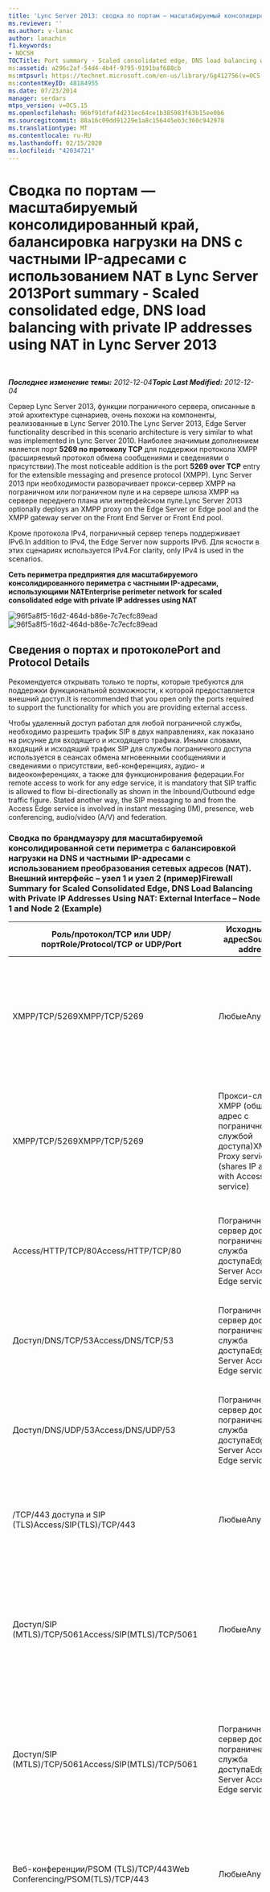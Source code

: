 ```yaml
---
title: 'Lync Server 2013: сводка по портам — масштабируемый консолидированный край, балансировка нагрузки на DNS с частными IP-адресами с использованием NAT'
ms.reviewer: ''
ms.author: v-lanac
author: lanachin
f1.keywords:
- NOCSH
TOCTitle: Port summary - Scaled consolidated edge, DNS load balancing with private IP addresses using NAT
ms:assetid: a296c2af-54d4-4b4f-9795-9191baf688cb
ms:mtpsurl: https://technet.microsoft.com/en-us/library/Gg412756(v=OCS.15)
ms:contentKeyID: 48184955
ms.date: 07/23/2014
manager: serdars
mtps_version: v=OCS.15
ms.openlocfilehash: 96bf91dfaf4d231ec64ce1b385983f63b15ee0b6
ms.sourcegitcommit: 88a16c09dd91229e1a8c156445eb3c360c942978
ms.translationtype: MT
ms.contentlocale: ru-RU
ms.lasthandoff: 02/15/2020
ms.locfileid: "42034721"
---
```

<div data-xmlns="http://www.w3.org/1999/xhtml">

<div class="topic" data-xmlns="http://www.w3.org/1999/xhtml" data-msxsl="urn:schemas-microsoft-com:xslt" data-cs="http://msdn.microsoft.com/">

<div data-asp="http://msdn2.microsoft.com/asp">

# <a name="port-summary---scaled-consolidated-edge-dns-load-balancing-with-private-ip-addresses-using-nat-in-lync-server-2013"></a><span data-ttu-id="490cc-102">Сводка по портам — масштабируемый консолидированный край, балансировка нагрузки на DNS с частными IP-адресами с использованием NAT в Lync Server 2013</span><span class="sxs-lookup"><span data-stu-id="490cc-102">Port summary - Scaled consolidated edge, DNS load balancing with private IP addresses using NAT in Lync Server 2013</span></span>

</div>

<div id="mainSection">

<div id="mainBody">

<span> </span>

<span data-ttu-id="490cc-103">_**Последнее изменение темы:** 2012-12-04_</span><span class="sxs-lookup"><span data-stu-id="490cc-103">_**Topic Last Modified:** 2012-12-04_</span></span>

<span data-ttu-id="490cc-104">Сервер Lync Server 2013, функции пограничного сервера, описанные в этой архитектуре сценариев, очень похожи на компоненты, реализованные в Lync Server 2010.</span><span class="sxs-lookup"><span data-stu-id="490cc-104">The Lync Server 2013, Edge Server functionality described in this scenario architecture is very similar to what was implemented in Lync Server 2010.</span></span> <span data-ttu-id="490cc-105">Наиболее значимым дополнением является порт **5269 по протоколу TCP** для поддержки протокола XMPP (расширяемый протокол обмена сообщениями и сведениями о присутствии).</span><span class="sxs-lookup"><span data-stu-id="490cc-105">The most noticeable addition is the port **5269 over TCP** entry for the extensible messaging and presence protocol (XMPP).</span></span> <span data-ttu-id="490cc-106">Lync Server 2013 при необходимости разворачивает прокси-сервер XMPP на пограничном или пограничном пуле и на сервере шлюза XMPP на сервере переднего плана или интерфейсном пуле.</span><span class="sxs-lookup"><span data-stu-id="490cc-106">Lync Server 2013 optionally deploys an XMPP proxy on the Edge Server or Edge pool and the XMPP gateway server on the Front End Server or Front End pool.</span></span>

<span data-ttu-id="490cc-107">Кроме протокола IPv4, пограничный сервер теперь поддерживает IPv6.</span><span class="sxs-lookup"><span data-stu-id="490cc-107">In addition to IPv4, the Edge Server now supports IPv6.</span></span> <span data-ttu-id="490cc-108">Для ясности в этих сценариях используется IPv4.</span><span class="sxs-lookup"><span data-stu-id="490cc-108">For clarity, only IPv4 is used in the scenarios.</span></span>

<span data-ttu-id="490cc-109">**Сеть периметра предприятия для масштабируемого консолидированного периметра с частными IP-адресами, использующими NAT**</span><span class="sxs-lookup"><span data-stu-id="490cc-109">**Enterprise perimeter network for scaled consolidated edge with private IP addresses using NAT**</span></span>

<span data-ttu-id="490cc-110">![96f5a8f5-16d2-464d-b86e-7c7ecfc89ead](images/JJ205394.96f5a8f5-16d2-464d-b86e-7c7ecfc89ead(OCS.15).jpg "96f5a8f5-16d2-464d-b86e-7c7ecfc89ead")</span><span class="sxs-lookup"><span data-stu-id="490cc-110">![96f5a8f5-16d2-464d-b86e-7c7ecfc89ead](images/JJ205394.96f5a8f5-16d2-464d-b86e-7c7ecfc89ead(OCS.15).jpg "96f5a8f5-16d2-464d-b86e-7c7ecfc89ead")</span></span>

<div>

## <a name="port-and-protocol-details"></a><span data-ttu-id="490cc-111">Сведения о портах и протоколе</span><span class="sxs-lookup"><span data-stu-id="490cc-111">Port and Protocol Details</span></span>

<span data-ttu-id="490cc-112">Рекомендуется открывать только те порты, которые требуются для поддержки функциональной возможности, к которой предоставляется внешний доступ.</span><span class="sxs-lookup"><span data-stu-id="490cc-112">It is recommended that you open only the ports required to support the functionality for which you are providing external access.</span></span>

<span data-ttu-id="490cc-p103">Чтобы удаленный доступ работал для любой пограничной службы, необходимо разрешить трафик SIP в двух направлениях, как показано на рисунке для входящего и исходящего трафика. Иными словами, входящий и исходящий трафик SIP для службы пограничного доступа используется в сеансах обмена мгновенными сообщениями и сведениями о присутствии, веб-конференциях, аудио- и видеоконференциях, а также для функционирования федерации.</span><span class="sxs-lookup"><span data-stu-id="490cc-p103">For remote access to work for any edge service, it is mandatory that SIP traffic is allowed to flow bi-directionally as shown in the Inbound/Outbound edge traffic figure. Stated another way, the SIP messaging to and from the Access Edge service is involved in instant messaging (IM), presence, web conferencing, audio/video (A/V) and federation.</span></span>

### <a name="firewall-summary-for-scaled-consolidated-edge-dns-load-balancing-with-private-ip-addresses-using-nat-external-interface--node-1-and-node-2-example"></a><span data-ttu-id="490cc-115">Сводка по брандмауэру для масштабируемой консолидированной сети периметра с балансировкой нагрузки на DNS и частными IP-адресами с использованием преобразования сетевых адресов (NAT). Внешний интерфейс – узел 1 и узел 2 (пример)</span><span class="sxs-lookup"><span data-stu-id="490cc-115">Firewall Summary for Scaled Consolidated Edge, DNS Load Balancing with Private IP Addresses Using NAT: External Interface – Node 1 and Node 2 (Example)</span></span>

<table>
<colgroup>
<col style="width: 25%" />
<col style="width: 25%" />
<col style="width: 25%" />
<col style="width: 25%" />
</colgroup>
<thead>
<tr class="header">
<th><span data-ttu-id="490cc-116">Роль/протокол/TCP или UDP/порт</span><span class="sxs-lookup"><span data-stu-id="490cc-116">Role/Protocol/TCP or UDP/Port</span></span></th>
<th><span data-ttu-id="490cc-117">Исходный IP-адрес</span><span class="sxs-lookup"><span data-stu-id="490cc-117">Source IP address</span></span></th>
<th><span data-ttu-id="490cc-118">Конечный IP-адрес</span><span class="sxs-lookup"><span data-stu-id="490cc-118">Destination IP address</span></span></th>
<th><span data-ttu-id="490cc-119">Notes</span><span class="sxs-lookup"><span data-stu-id="490cc-119">Notes</span></span></th>
</tr>
</thead>
<tbody>
<tr class="odd">
<td><p><span data-ttu-id="490cc-120">XMPP/TCP/5269</span><span class="sxs-lookup"><span data-stu-id="490cc-120">XMPP/TCP/5269</span></span></p></td>
<td><p><span data-ttu-id="490cc-121">Любые</span><span class="sxs-lookup"><span data-stu-id="490cc-121">Any</span></span></p></td>
<td><p><span data-ttu-id="490cc-122">Прокси-служба XMPP (общий IP-адрес с пограничной службой доступа)</span><span class="sxs-lookup"><span data-stu-id="490cc-122">XMPP Proxy service (shares IP address with Access Edge service)</span></span></p></td>
<td><p><span data-ttu-id="490cc-123">Служба прокси XMPP принимает трафик от контактов XMPP в определенных федерациях XMPP</span><span class="sxs-lookup"><span data-stu-id="490cc-123">XMPP Proxy service accepts traffic from XMPP contacts in defined XMPP federations</span></span></p></td>
</tr>
<tr class="even">
<td><p><span data-ttu-id="490cc-124">XMPP/TCP/5269</span><span class="sxs-lookup"><span data-stu-id="490cc-124">XMPP/TCP/5269</span></span></p></td>
<td><p><span data-ttu-id="490cc-125">Прокси-служба XMPP (общий IP-адрес с пограничной службой доступа)</span><span class="sxs-lookup"><span data-stu-id="490cc-125">XMPP Proxy service (shares IP address with Access Edge service)</span></span></p></td>
<td><p><span data-ttu-id="490cc-126">Любые</span><span class="sxs-lookup"><span data-stu-id="490cc-126">Any</span></span></p></td>
<td><p><span data-ttu-id="490cc-127">Прокси-служба XMPP отправляет трафик контактам XMPP в определенных федерациях XMPP</span><span class="sxs-lookup"><span data-stu-id="490cc-127">XMPP Proxy service sends traffic to XMPP contacts in defined XMPP federations</span></span></p></td>
</tr>
<tr class="odd">
<td><p><span data-ttu-id="490cc-128">Access/HTTP/TCP/80</span><span class="sxs-lookup"><span data-stu-id="490cc-128">Access/HTTP/TCP/80</span></span></p></td>
<td><p><span data-ttu-id="490cc-129">Пограничный сервер доступа, пограничная служба доступа</span><span class="sxs-lookup"><span data-stu-id="490cc-129">Edge Server Access Edge service</span></span></p></td>
<td><p><span data-ttu-id="490cc-130">Любые</span><span class="sxs-lookup"><span data-stu-id="490cc-130">Any</span></span></p></td>
<td><p><span data-ttu-id="490cc-131">Отзыв сертификата/проверка и поиск CRL</span><span class="sxs-lookup"><span data-stu-id="490cc-131">Certificate revocation/CRL check and retrieval</span></span></p></td>
</tr>
<tr class="even">
<td><p><span data-ttu-id="490cc-132">Доступ/DNS/TCP/53</span><span class="sxs-lookup"><span data-stu-id="490cc-132">Access/DNS/TCP/53</span></span></p></td>
<td><p><span data-ttu-id="490cc-133">Пограничный сервер доступа, пограничная служба доступа</span><span class="sxs-lookup"><span data-stu-id="490cc-133">Edge Server Access Edge service</span></span></p></td>
<td><p><span data-ttu-id="490cc-134">Любые</span><span class="sxs-lookup"><span data-stu-id="490cc-134">Any</span></span></p></td>
<td><p><span data-ttu-id="490cc-135">DNS-запрос по протоколу TCP</span><span class="sxs-lookup"><span data-stu-id="490cc-135">DNS query over TCP</span></span></p></td>
</tr>
<tr class="odd">
<td><p><span data-ttu-id="490cc-136">Доступ/DNS/UDP/53</span><span class="sxs-lookup"><span data-stu-id="490cc-136">Access/DNS/UDP/53</span></span></p></td>
<td><p><span data-ttu-id="490cc-137">Пограничный сервер доступа, пограничная служба доступа</span><span class="sxs-lookup"><span data-stu-id="490cc-137">Edge Server Access Edge service</span></span></p></td>
<td><p><span data-ttu-id="490cc-138">Любые</span><span class="sxs-lookup"><span data-stu-id="490cc-138">Any</span></span></p></td>
<td><p><span data-ttu-id="490cc-139">DNS-запрос по протоколу UDP</span><span class="sxs-lookup"><span data-stu-id="490cc-139">DNS query over UDP</span></span></p></td>
</tr>
<tr class="even">
<td><p><span data-ttu-id="490cc-140">/TCP/443 доступа и SIP (TLS)</span><span class="sxs-lookup"><span data-stu-id="490cc-140">Access/SIP(TLS)/TCP/443</span></span></p></td>
<td><p><span data-ttu-id="490cc-141">Любые</span><span class="sxs-lookup"><span data-stu-id="490cc-141">Any</span></span></p></td>
<td><p><span data-ttu-id="490cc-142">Пограничный сервер доступа, пограничная служба доступа</span><span class="sxs-lookup"><span data-stu-id="490cc-142">Edge Server Access Edge service</span></span></p></td>
<td><p><span data-ttu-id="490cc-143">Трафик SIP «клиент-сервер» для доступа внешних пользователей</span><span class="sxs-lookup"><span data-stu-id="490cc-143">Client-to-server SIP traffic for external user access</span></span></p></td>
</tr>
<tr class="odd">
<td><p><span data-ttu-id="490cc-144">Доступ/SIP (MTLS)/TCP/5061</span><span class="sxs-lookup"><span data-stu-id="490cc-144">Access/SIP(MTLS)/TCP/5061</span></span></p></td>
<td><p><span data-ttu-id="490cc-145">Любые</span><span class="sxs-lookup"><span data-stu-id="490cc-145">Any</span></span></p></td>
<td><p><span data-ttu-id="490cc-146">Пограничный сервер доступа, пограничная служба доступа</span><span class="sxs-lookup"><span data-stu-id="490cc-146">Edge Server Access Edge service</span></span></p></td>
<td><p><span data-ttu-id="490cc-147">Для федеративного подключения и подключения к общедоступным службам обмена мгновенными сообщениями с помощью SIP</span><span class="sxs-lookup"><span data-stu-id="490cc-147">For federated and public IM connectivity using SIP</span></span></p></td>
</tr>
<tr class="even">
<td><p><span data-ttu-id="490cc-148">Доступ/SIP (MTLS)/TCP/5061</span><span class="sxs-lookup"><span data-stu-id="490cc-148">Access/SIP(MTLS)/TCP/5061</span></span></p></td>
<td><p><span data-ttu-id="490cc-149">Пограничный сервер доступа, пограничная служба доступа</span><span class="sxs-lookup"><span data-stu-id="490cc-149">Edge Server Access Edge service</span></span></p></td>
<td><p><span data-ttu-id="490cc-150">Любые</span><span class="sxs-lookup"><span data-stu-id="490cc-150">Any</span></span></p></td>
<td><p><span data-ttu-id="490cc-151">Для федеративного подключения и подключения к общедоступным службам обмена мгновенными сообщениями с помощью SIP</span><span class="sxs-lookup"><span data-stu-id="490cc-151">For federated and public IM connectivity using SIP</span></span></p></td>
</tr>
<tr class="odd">
<td><p><span data-ttu-id="490cc-152">Веб-конференции/PSOM (TLS)/TCP/443</span><span class="sxs-lookup"><span data-stu-id="490cc-152">Web Conferencing/PSOM(TLS)/TCP/443</span></span></p></td>
<td><p><span data-ttu-id="490cc-153">Любые</span><span class="sxs-lookup"><span data-stu-id="490cc-153">Any</span></span></p></td>
<td><p><span data-ttu-id="490cc-154">Пограничный сервер, пограничная служба веб-конференций</span><span class="sxs-lookup"><span data-stu-id="490cc-154">Edge Server Web Conferencing Edge service</span></span></p></td>
<td><p><span data-ttu-id="490cc-155">Устройство для веб-конференций</span><span class="sxs-lookup"><span data-stu-id="490cc-155">Web Conferencing media</span></span></p></td>
</tr>
<tr class="even">
<td><p><span data-ttu-id="490cc-156">АУДИО-И ВИДЕОДАННЫЕ/RTP/TCP/50000-– 999</span><span class="sxs-lookup"><span data-stu-id="490cc-156">A/V/RTP/TCP/50,000-59,999</span></span></p></td>
<td><p><span data-ttu-id="490cc-157">Пограничный сервер, пограничная служба аудио- и видеоданных</span><span class="sxs-lookup"><span data-stu-id="490cc-157">Edge Server A/V Edge service</span></span></p></td>
<td><p><span data-ttu-id="490cc-158">Любые</span><span class="sxs-lookup"><span data-stu-id="490cc-158">Any</span></span></p></td>
<td><p><span data-ttu-id="490cc-159">Необходимо для Федерации с партнерами, работающими под управлением Office Communications Server 2007, Office Communications Server 2007 R2, Lync Server 2010 и Lync Server 2013.</span><span class="sxs-lookup"><span data-stu-id="490cc-159">Required for federating with partners running Office Communications Server 2007, Office Communications Server 2007 R2, Lync Server 2010 and Lync Server 2013.</span></span></p></td>
</tr>
<tr class="odd">
<td><p><span data-ttu-id="490cc-160">АУДИО-И ВИДЕОДАННЫЕ/RTP/UDP/50000-– 999</span><span class="sxs-lookup"><span data-stu-id="490cc-160">A/V/RTP/UDP/50,000-59,999</span></span></p></td>
<td><p><span data-ttu-id="490cc-161">Пограничный сервер, пограничная служба аудио- и видеоданных</span><span class="sxs-lookup"><span data-stu-id="490cc-161">Edge Server A/V Edge service</span></span></p></td>
<td><p><span data-ttu-id="490cc-162">Любые</span><span class="sxs-lookup"><span data-stu-id="490cc-162">Any</span></span></p></td>
<td><p><span data-ttu-id="490cc-163">Обязательно только для Федерации с партнерами, работающими под управлением Office Communications Server 2007.</span><span class="sxs-lookup"><span data-stu-id="490cc-163">Required only for federation with partners running Office Communications Server 2007.</span></span></p></td>
</tr>
<tr class="even">
<td><p><span data-ttu-id="490cc-164">АУДИО-И ВИДЕОДАННЫЕ/RTP/TCP/50000-– 999</span><span class="sxs-lookup"><span data-stu-id="490cc-164">A/V/RTP/TCP/50,000-59,999</span></span></p></td>
<td><p><span data-ttu-id="490cc-165">Любые</span><span class="sxs-lookup"><span data-stu-id="490cc-165">Any</span></span></p></td>
<td><p><span data-ttu-id="490cc-166">Пограничный сервер, пограничная служба аудио- и видеоданных</span><span class="sxs-lookup"><span data-stu-id="490cc-166">Edge Server A/V Edge service</span></span></p></td>
<td><p><span data-ttu-id="490cc-167">Обязательно только для Федерации с партнерами, работающими под управлением Office Communications Server 2007</span><span class="sxs-lookup"><span data-stu-id="490cc-167">Required only for federation with partners running Office Communications Server 2007</span></span></p></td>
</tr>
<tr class="odd">
<td><p><span data-ttu-id="490cc-168">АУДИО-И ВИДЕОДАННЫЕ/RTP/UDP/50000-– 999</span><span class="sxs-lookup"><span data-stu-id="490cc-168">A/V/RTP/UDP/50,000-59,999</span></span></p></td>
<td><p><span data-ttu-id="490cc-169">Любые</span><span class="sxs-lookup"><span data-stu-id="490cc-169">Any</span></span></p></td>
<td><p><span data-ttu-id="490cc-170">Пограничный сервер, пограничная служба аудио- и видеоданных</span><span class="sxs-lookup"><span data-stu-id="490cc-170">Edge Server A/V Edge service</span></span></p></td>
<td><p><span data-ttu-id="490cc-171">Обязательно только для Федерации с партнерами, работающими под управлением Office Communications Server 2007</span><span class="sxs-lookup"><span data-stu-id="490cc-171">Required only for federation with partners running Office Communications Server 2007</span></span></p></td>
</tr>
<tr class="even">
<td><p><span data-ttu-id="490cc-172">АУДИО-И ВИДЕОДАННЫЕ/STUN, MSTURN/UDP/3478</span><span class="sxs-lookup"><span data-stu-id="490cc-172">A/V/STUN,MSTURN/UDP/3478</span></span></p></td>
<td><p><span data-ttu-id="490cc-173">Пограничный сервер, пограничная служба аудио- и видеоданных</span><span class="sxs-lookup"><span data-stu-id="490cc-173">Edge Server A/V Edge service</span></span></p></td>
<td><p><span data-ttu-id="490cc-174">Любые</span><span class="sxs-lookup"><span data-stu-id="490cc-174">Any</span></span></p></td>
<td><p><span data-ttu-id="490cc-175">3478 исходящие используется для определения версии пограничного сервера, с которым обменивается данными Lync Server, а также для мультимедийного трафика с пограничного сервера на пограничный сервер.</span><span class="sxs-lookup"><span data-stu-id="490cc-175">3478 outbound is used to determine the version of Edge Server that Lync Server is communicating with and also for media traffic from Edge Server-to-Edge Server.</span></span> <span data-ttu-id="490cc-176">Обязательно для Федерации с Lync Server 2010, Windows Live Messenger и Office Communications Server 2007 R2, а также при развертывании нескольких пограничных пулов в компании.</span><span class="sxs-lookup"><span data-stu-id="490cc-176">Required for federation with Lync Server 2010, Windows Live Messenger, and Office Communications Server 2007 R2, and also if multiple Edge pools are deployed within a company.</span></span></p></td>
</tr>
<tr class="odd">
<td><p><span data-ttu-id="490cc-177">АУДИО-И ВИДЕОДАННЫЕ/STUN, MSTURN/UDP/3478</span><span class="sxs-lookup"><span data-stu-id="490cc-177">A/V/STUN,MSTURN/UDP/3478</span></span></p></td>
<td><p><span data-ttu-id="490cc-178">Любые</span><span class="sxs-lookup"><span data-stu-id="490cc-178">Any</span></span></p></td>
<td><p><span data-ttu-id="490cc-179">Пограничный сервер, пограничная служба аудио- и видеоданных</span><span class="sxs-lookup"><span data-stu-id="490cc-179">Edge Server A/V Edge service</span></span></p></td>
<td><p><span data-ttu-id="490cc-180">STUN/TURN — согласование кандидатов по протоколу UDP/3478</span><span class="sxs-lookup"><span data-stu-id="490cc-180">STUN/TURN negotiation of candidates over UDP/3478</span></span></p></td>
</tr>
<tr class="even">
<td><p><span data-ttu-id="490cc-181">АУДИО-И ВИДЕОДАННЫЕ/STUN, MSTURN/TCP/443</span><span class="sxs-lookup"><span data-stu-id="490cc-181">A/V/STUN,MSTURN/TCP/443</span></span></p></td>
<td><p><span data-ttu-id="490cc-182">Любые</span><span class="sxs-lookup"><span data-stu-id="490cc-182">Any</span></span></p></td>
<td><p><span data-ttu-id="490cc-183">Пограничный сервер, пограничная служба аудио- и видеоданных</span><span class="sxs-lookup"><span data-stu-id="490cc-183">Edge Server A/V Edge service</span></span></p></td>
<td><p><span data-ttu-id="490cc-184">STUN/TURN — согласование кандидатов по протоколу TCP/443</span><span class="sxs-lookup"><span data-stu-id="490cc-184">STUN/TURN negotiation of candidates over TCP/443</span></span></p></td>
</tr>
<tr class="odd">
<td><p><span data-ttu-id="490cc-185">АУДИО-И ВИДЕОДАННЫЕ/STUN, MSTURN/TCP/443</span><span class="sxs-lookup"><span data-stu-id="490cc-185">A/V/STUN,MSTURN/TCP/443</span></span></p></td>
<td><p><span data-ttu-id="490cc-186">Пограничный сервер, пограничная служба аудио- и видеоданных</span><span class="sxs-lookup"><span data-stu-id="490cc-186">Edge Server A/V Edge service</span></span></p></td>
<td><p><span data-ttu-id="490cc-187">Любые</span><span class="sxs-lookup"><span data-stu-id="490cc-187">Any</span></span></p></td>
<td><p><span data-ttu-id="490cc-188">Согласование кандидатов STUN/TURN через TCP/443</span><span class="sxs-lookup"><span data-stu-id="490cc-188">STUN/TURN negotiation of candidates over TCP/443</span></span></p></td>
</tr>
</tbody>
</table>


### <a name="firewall-summary-for-scaled-consolidated-edge-dns-load-balancing-with-private-ip-addresses-using-nat-internal-interface--node-1-and-node-2-example"></a><span data-ttu-id="490cc-189">Сводка по брандмауэру для масштабируемой консолидированной сети периметра с балансировкой нагрузки на DNS и частными IP-адресами с использованием преобразования сетевых адресов (NAT). Внутренний интерфейс – узел 1 и узел 2 (пример)</span><span class="sxs-lookup"><span data-stu-id="490cc-189">Firewall Summary for Scaled Consolidated Edge, DNS Load Balancing with Private IP Addresses Using NAT: Internal Interface – Node 1 and Node 2 (Example)</span></span>

<table>
<colgroup>
<col style="width: 25%" />
<col style="width: 25%" />
<col style="width: 25%" />
<col style="width: 25%" />
</colgroup>
<thead>
<tr class="header">
<th><span data-ttu-id="490cc-190">Протокол/TCP или UDP/порт</span><span class="sxs-lookup"><span data-stu-id="490cc-190">Protocol/TCP or UDP/Port</span></span></th>
<th><span data-ttu-id="490cc-191">Исходный IP-адрес</span><span class="sxs-lookup"><span data-stu-id="490cc-191">Source IP address</span></span></th>
<th><span data-ttu-id="490cc-192">Конечный IP-адрес</span><span class="sxs-lookup"><span data-stu-id="490cc-192">Destination IP address</span></span></th>
<th><span data-ttu-id="490cc-193">Комментарии</span><span class="sxs-lookup"><span data-stu-id="490cc-193">Comments</span></span></th>
</tr>
</thead>
<tbody>
<tr class="odd">
<td><p><span data-ttu-id="490cc-194">XMPP/MTLS/TCP/23456</span><span class="sxs-lookup"><span data-stu-id="490cc-194">XMPP/MTLS/TCP/23456</span></span></p></td>
<td><p><span data-ttu-id="490cc-195">Любой (может быть определен как адрес сервера переднего плана или IP-адрес пула переднего плана, на котором запущена служба шлюза XMPP)</span><span class="sxs-lookup"><span data-stu-id="490cc-195">Any (can be defined as Front End Server address, or Front End pool IP address running the XMPP Gateway service)</span></span></p></td>
<td><p><span data-ttu-id="490cc-196">IP-адрес внутреннего интерфейса пограничного сервера</span><span class="sxs-lookup"><span data-stu-id="490cc-196">Edge Server internal interface IP address</span></span></p></td>
<td><p><span data-ttu-id="490cc-197">Исходящий трафик XMPP из службы шлюза XMPP, работающего на сервере переднего плана или интерфейсном пуле</span><span class="sxs-lookup"><span data-stu-id="490cc-197">Outbound XMPP traffic from XMPP Gateway service running on Front End Server or Front End pool</span></span></p></td>
</tr>
<tr class="even">
<td><p><span data-ttu-id="490cc-198">SIP/MTLS/TCP/5061</span><span class="sxs-lookup"><span data-stu-id="490cc-198">SIP/MTLS/TCP/5061</span></span></p></td>
<td><p><span data-ttu-id="490cc-199">Любой (может быть определен как директор, IP-адрес пула директоров, сервер переднего плана или IP-адрес пула переднего плана).</span><span class="sxs-lookup"><span data-stu-id="490cc-199">Any (can be defined as Director, Director pool IP address, Front End Server or Front End pool IP address)</span></span></p></td>
<td><p><span data-ttu-id="490cc-200">Внутренний интерфейс пограничного сервера</span><span class="sxs-lookup"><span data-stu-id="490cc-200">Edge Server internal interface</span></span></p></td>
<td><p><span data-ttu-id="490cc-201">Исходящий трафик SIP (от директора, IP-адреса пула директоров, сервера переднего плана или IP-адреса пула переднего плана) к внутреннему интерфейсу пограничного сервера</span><span class="sxs-lookup"><span data-stu-id="490cc-201">Outbound SIP traffic (from Director, Director pool IP address, Front End Server or Front End pool IP address) to Edge Server internal interface</span></span></p></td>
</tr>
<tr class="odd">
<td><p><span data-ttu-id="490cc-202">SIP/MTLS/TCP/5061</span><span class="sxs-lookup"><span data-stu-id="490cc-202">SIP/MTLS/TCP/5061</span></span></p></td>
<td><p><span data-ttu-id="490cc-203">Внутренний интерфейс пограничного сервера</span><span class="sxs-lookup"><span data-stu-id="490cc-203">Edge Server internal interface</span></span></p></td>
<td><p><span data-ttu-id="490cc-204">Любой (может быть определен как директор, IP-адрес пула директоров, сервер переднего плана или IP-адрес пула переднего плана).</span><span class="sxs-lookup"><span data-stu-id="490cc-204">Any (can be defined as Director, Director pool IP address, Front End Server or Front End pool IP address)</span></span></p></td>
<td><p><span data-ttu-id="490cc-205">Входящий трафик SIP (в директоре, IP-адрес пула директоров, IP-адрес сервера переднего плана или интерфейсного пула переднего плана) от внутреннего интерфейса пограничного сервера</span><span class="sxs-lookup"><span data-stu-id="490cc-205">Inbound SIP traffic (to Director, Director pool IP address, Front End Server or Front End pool IP address) from Edge Server internal interface</span></span></p></td>
</tr>
<tr class="even">
<td><p><span data-ttu-id="490cc-206">PSOM/MTLS/TCP/8057</span><span class="sxs-lookup"><span data-stu-id="490cc-206">PSOM/MTLS/TCP/8057</span></span></p></td>
<td><p><span data-ttu-id="490cc-207">Любой (может быть определен как IP-адрес сервера переднего плана или каждый IP-адрес сервера переднего плана в пуле переднего плана)</span><span class="sxs-lookup"><span data-stu-id="490cc-207">Any (can be defined as Front End Server IP address, or each Front End Server IP address in a Front End pool)</span></span></p></td>
<td><p><span data-ttu-id="490cc-208">Внутренний интерфейс пограничного сервера</span><span class="sxs-lookup"><span data-stu-id="490cc-208">Edge Server internal interface</span></span></p></td>
<td><p><span data-ttu-id="490cc-209">Трафик веб-конференций от сервера переднего плана или сервера переднего плана в пул, внутренний интерфейс пограничного сервера</span><span class="sxs-lookup"><span data-stu-id="490cc-209">Web conferencing traffic from Front End Server or each Front End Server if in a pool, to Edge Server internal interface</span></span></p></td>
</tr>
<tr class="odd">
<td><p><span data-ttu-id="490cc-210">SIP/MTLS/TCP/5062</span><span class="sxs-lookup"><span data-stu-id="490cc-210">SIP/MTLS/TCP/5062</span></span></p></td>
<td><p><span data-ttu-id="490cc-211">Любой (может быть определен как IP-адрес сервера переднего плана или IP-адрес пула переднего плана или любое устройство для обеспечения связи в филиале или как сервер для обеспечения связи в филиалах с помощью этого пограничного сервера)</span><span class="sxs-lookup"><span data-stu-id="490cc-211">Any (can be defined as Front End Server IP address, or Front End pool IP address or any Survivable Branch Appliance or Survivable Branch Server using this Edge Server)</span></span></p></td>
<td><p><span data-ttu-id="490cc-212">Внутренний интерфейс пограничного сервера</span><span class="sxs-lookup"><span data-stu-id="490cc-212">Edge Server internal interface</span></span></p></td>
<td><p><span data-ttu-id="490cc-213">Проверка подлинности пользователей и подлинности (служба проверки подлинности A/V) с IP-адреса сервера переднего плана или интерфейсного пула или любого устройства для обеспечения связи в филиалах или сервера обеспечения связи в филиалах с помощью этого пограничного сервера</span><span class="sxs-lookup"><span data-stu-id="490cc-213">Authentication of A/V users (A/V authentication service) from Front End Server or Front End pool IP address or any Survivable Branch Appliance or Survivable Branch Server using this Edge Server</span></span></p></td>
</tr>
<tr class="even">
<td><p><span data-ttu-id="490cc-214">STUN/MSTURN/UDP/3478</span><span class="sxs-lookup"><span data-stu-id="490cc-214">STUN/MSTURN/UDP/3478</span></span></p></td>
<td><p><span data-ttu-id="490cc-215">Любые</span><span class="sxs-lookup"><span data-stu-id="490cc-215">Any</span></span></p></td>
<td><p><span data-ttu-id="490cc-216">Внутренний интерфейс пограничного сервера</span><span class="sxs-lookup"><span data-stu-id="490cc-216">Edge Server internal interface</span></span></p></td>
<td><p><span data-ttu-id="490cc-217">Предпочтительный путь для передачи аудио-и видеоданных между внутренними и внешними пользователями, устройством для обеспечения связи в филиалах или сервером обеспечения связи в филиалах</span><span class="sxs-lookup"><span data-stu-id="490cc-217">Preferred path for A/V media transfer between internal and external users, Survivable Branch Appliance or Survivable Branch Server</span></span></p></td>
</tr>
<tr class="odd">
<td><p><span data-ttu-id="490cc-218">STUN/MSTURN/TCP/443</span><span class="sxs-lookup"><span data-stu-id="490cc-218">STUN/MSTURN/TCP/443</span></span></p></td>
<td><p><span data-ttu-id="490cc-219">Любые</span><span class="sxs-lookup"><span data-stu-id="490cc-219">Any</span></span></p></td>
<td><p><span data-ttu-id="490cc-220">Внутренний интерфейс пограничного сервера</span><span class="sxs-lookup"><span data-stu-id="490cc-220">Edge Server internal interface</span></span></p></td>
<td><p><span data-ttu-id="490cc-221">Резервный путь для передачи аудио-и видеоданных между внутренними и внешними пользователями, устройства для обеспечения связи в филиалах или сервера для обеспечения связи в филиалах если не удается установить UDP-связь, используется TCP для передачи файлов и общего доступа к рабочему столу</span><span class="sxs-lookup"><span data-stu-id="490cc-221">Fallback path for A/V media transfer between internal and external users, Survivable Branch Appliance or Survivable Branch Server if UDP communication cannot be established, TCP is used for file transfer and desktop sharing</span></span></p></td>
</tr>
<tr class="even">
<td><p><span data-ttu-id="490cc-222">HTTPS/TCP/4443</span><span class="sxs-lookup"><span data-stu-id="490cc-222">HTTPS/TCP/4443</span></span></p></td>
<td><p><span data-ttu-id="490cc-223">Любой (может быть определен как IP-адрес сервера переднего плана или пул, в котором хранится центральное хранилище управления)</span><span class="sxs-lookup"><span data-stu-id="490cc-223">Any (can be defined as the Front End Server IP address, or pool that holds the Central Management store)</span></span></p></td>
<td><p><span data-ttu-id="490cc-224">Внутренний интерфейс пограничного сервера</span><span class="sxs-lookup"><span data-stu-id="490cc-224">Edge Server internal interface</span></span></p></td>
<td><p><span data-ttu-id="490cc-225">Репликация изменений из центрального хранилища управления на пограничный сервер</span><span class="sxs-lookup"><span data-stu-id="490cc-225">Replication of changes from the Central Management store to the Edge Server</span></span></p></td>
</tr>
<tr class="odd">
<td><p><span data-ttu-id="490cc-226">MTLS/TCP/50001</span><span class="sxs-lookup"><span data-stu-id="490cc-226">MTLS/TCP/50001</span></span></p></td>
<td><p><span data-ttu-id="490cc-227">Любые</span><span class="sxs-lookup"><span data-stu-id="490cc-227">Any</span></span></p></td>
<td><p><span data-ttu-id="490cc-228">Внутренний интерфейс пограничного сервера</span><span class="sxs-lookup"><span data-stu-id="490cc-228">Edge Server internal interface</span></span></p></td>
<td><p><span data-ttu-id="490cc-229">Централизованное ведение журналов с помощью команд Командная консоль Lync Server и командлетов службы централизованного ведения журналов, Командная строка ClsController (ClsController. exe) или агента (ClsAgent. exe) и коллекция журналов</span><span class="sxs-lookup"><span data-stu-id="490cc-229">Centralized Logging Service controller using Lync Server Management Shell and Centralized Logging Service cmdlets, ClsController command line (ClsController.exe) or agent (ClsAgent.exe) commands and log collection</span></span></p></td>
</tr>
<tr class="even">
<td><p><span data-ttu-id="490cc-230">MTLS/TCP/50002</span><span class="sxs-lookup"><span data-stu-id="490cc-230">MTLS/TCP/50002</span></span></p></td>
<td><p><span data-ttu-id="490cc-231">Любые</span><span class="sxs-lookup"><span data-stu-id="490cc-231">Any</span></span></p></td>
<td><p><span data-ttu-id="490cc-232">Внутренний интерфейс пограничного сервера</span><span class="sxs-lookup"><span data-stu-id="490cc-232">Edge Server internal interface</span></span></p></td>
<td><p><span data-ttu-id="490cc-233">Централизованное ведение журналов с помощью команд Командная консоль Lync Server и командлетов службы централизованного ведения журналов, Командная строка ClsController (ClsController. exe) или агента (ClsAgent. exe) и коллекция журналов</span><span class="sxs-lookup"><span data-stu-id="490cc-233">Centralized Logging Service controller using Lync Server Management Shell and Centralized Logging Service cmdlets, ClsController command line (ClsController.exe) or agent (ClsAgent.exe) commands and log collection</span></span></p></td>
</tr>
<tr class="odd">
<td><p><span data-ttu-id="490cc-234">MTLS/TCP/50003</span><span class="sxs-lookup"><span data-stu-id="490cc-234">MTLS/TCP/50003</span></span></p></td>
<td><p><span data-ttu-id="490cc-235">Любые</span><span class="sxs-lookup"><span data-stu-id="490cc-235">Any</span></span></p></td>
<td><p><span data-ttu-id="490cc-236">Внутренний интерфейс пограничного сервера</span><span class="sxs-lookup"><span data-stu-id="490cc-236">Edge Server internal interface</span></span></p></td>
<td><p><span data-ttu-id="490cc-237">Централизованное ведение журналов с помощью команд Командная консоль Lync Server и командлетов службы централизованного ведения журналов, Командная строка ClsController (ClsController. exe) или агента (ClsAgent. exe) и коллекция журналов</span><span class="sxs-lookup"><span data-stu-id="490cc-237">Centralized Logging Service controller using Lync Server Management Shell and Centralized Logging Service cmdlets, ClsController command line (ClsController.exe) or agent (ClsAgent.exe) commands and log collection</span></span></p></td>
</tr>
</tbody>
</table>


</div>

<div>

## <a name="firewall-summary-for-federation"></a><span data-ttu-id="490cc-238">Сводка по брандмауэру для федерации</span><span class="sxs-lookup"><span data-stu-id="490cc-238">Firewall Summary for Federation</span></span>


<table>
<colgroup>
<col style="width: 25%" />
<col style="width: 25%" />
<col style="width: 25%" />
<col style="width: 25%" />
</colgroup>
<thead>
<tr class="header">
<th><span data-ttu-id="490cc-239">Роль/протокол/TCP или UDP/порт</span><span class="sxs-lookup"><span data-stu-id="490cc-239">Role/Protocol/TCP or UDP/Port</span></span></th>
<th><span data-ttu-id="490cc-240">Исходный IP-адрес</span><span class="sxs-lookup"><span data-stu-id="490cc-240">Source IP address</span></span></th>
<th><span data-ttu-id="490cc-241">Конечный IP-адрес</span><span class="sxs-lookup"><span data-stu-id="490cc-241">Destination IP address</span></span></th>
<th><span data-ttu-id="490cc-242">Notes</span><span class="sxs-lookup"><span data-stu-id="490cc-242">Notes</span></span></th>
</tr>
</thead>
<tbody>
<tr class="odd">
<td><p><span data-ttu-id="490cc-243">Доступ/SIP (MTLS)/TCP/5061</span><span class="sxs-lookup"><span data-stu-id="490cc-243">Access/SIP(MTLS)/TCP/5061</span></span></p></td>
<td><p><span data-ttu-id="490cc-244">Общедоступный IP-адрес пограничной службы доступа</span><span class="sxs-lookup"><span data-stu-id="490cc-244">Access Edge service public IP address</span></span></p></td>
<td><p><span data-ttu-id="490cc-245">Любые</span><span class="sxs-lookup"><span data-stu-id="490cc-245">Any</span></span></p></td>
<td><p><span data-ttu-id="490cc-246">Для федеративного подключения и подключения к общедоступным службам обмена мгновенными сообщениями с помощью SIP</span><span class="sxs-lookup"><span data-stu-id="490cc-246">For federated and public IM connectivity using SIP</span></span></p></td>
</tr>
</tbody>
</table>


</div>

<div>

## <a name="firewall-summary--public-instant-messaging-connectivity"></a><span data-ttu-id="490cc-247">Сводка по брандмауэру — связь с общедоступной службой обмена мгновенными сообщениями</span><span class="sxs-lookup"><span data-stu-id="490cc-247">Firewall Summary – Public Instant Messaging Connectivity</span></span>


<table>
<colgroup>
<col style="width: 25%" />
<col style="width: 25%" />
<col style="width: 25%" />
<col style="width: 25%" />
</colgroup>
<thead>
<tr class="header">
<th><span data-ttu-id="490cc-248">Роль/протокол/TCP или UDP/порт</span><span class="sxs-lookup"><span data-stu-id="490cc-248">Role/Protocol/TCP or UDP/Port</span></span></th>
<th><span data-ttu-id="490cc-249">Исходный IP-адрес</span><span class="sxs-lookup"><span data-stu-id="490cc-249">Source IP address</span></span></th>
<th><span data-ttu-id="490cc-250">Конечный IP-адрес</span><span class="sxs-lookup"><span data-stu-id="490cc-250">Destination IP address</span></span></th>
<th><span data-ttu-id="490cc-251">Notes</span><span class="sxs-lookup"><span data-stu-id="490cc-251">Notes</span></span></th>
</tr>
</thead>
<tbody>
<tr class="odd">
<td><p><span data-ttu-id="490cc-252">Доступ/SIP (MTLS)/TCP/5061</span><span class="sxs-lookup"><span data-stu-id="490cc-252">Access/SIP(MTLS)/TCP/5061</span></span></p></td>
<td><p><span data-ttu-id="490cc-253">Партнеры по связи с общедоступной службой обмена мгновенными сообщениями</span><span class="sxs-lookup"><span data-stu-id="490cc-253">Public IM connectivity partners</span></span></p></td>
<td><p><span data-ttu-id="490cc-254">Пограничный сервер доступа, пограничная служба доступа</span><span class="sxs-lookup"><span data-stu-id="490cc-254">Edge Server Access Edge service</span></span></p></td>
<td><p><span data-ttu-id="490cc-255">Для федеративной и общедоступной службы обмена мгновенными сообщениями посредством SIP</span><span class="sxs-lookup"><span data-stu-id="490cc-255">For federated and public IM connectivity using SIP</span></span></p></td>
</tr>
<tr class="even">
<td><p><span data-ttu-id="490cc-256">Доступ/SIP (MTLS)/TCP/5061</span><span class="sxs-lookup"><span data-stu-id="490cc-256">Access/SIP(MTLS)/TCP/5061</span></span></p></td>
<td><p><span data-ttu-id="490cc-257">Пограничный сервер доступа, пограничная служба доступа</span><span class="sxs-lookup"><span data-stu-id="490cc-257">Edge Server Access Edge service</span></span></p></td>
<td><p><span data-ttu-id="490cc-258">Партнеры по связи с общедоступной службой обмена мгновенными сообщениями</span><span class="sxs-lookup"><span data-stu-id="490cc-258">Public IM connectivity partners</span></span></p></td>
<td><p><span data-ttu-id="490cc-259">Для связи с федеративными и общедоступными системами обмена сообщениями через SIP</span><span class="sxs-lookup"><span data-stu-id="490cc-259">For federated and public IM connectivity using SIP</span></span></p></td>
</tr>
<tr class="odd">
<td><p><span data-ttu-id="490cc-260">/TCP/443 доступа и SIP (TLS)</span><span class="sxs-lookup"><span data-stu-id="490cc-260">Access/SIP(TLS)/TCP/443</span></span></p></td>
<td><p><span data-ttu-id="490cc-261">Клиенты</span><span class="sxs-lookup"><span data-stu-id="490cc-261">Clients</span></span></p></td>
<td><p><span data-ttu-id="490cc-262">Пограничный сервер доступа, пограничная служба доступа</span><span class="sxs-lookup"><span data-stu-id="490cc-262">Edge Server Access Edge service</span></span></p></td>
<td><p><span data-ttu-id="490cc-263">Трафик SIP от клиента к серверу для доступа внешних пользователей</span><span class="sxs-lookup"><span data-stu-id="490cc-263">Client-to-server SIP traffic for external user access</span></span></p></td>
</tr>
<tr class="even">
<td><p><span data-ttu-id="490cc-264">АУДИО-И ВИДЕОДАННЫЕ/RTP/TCP/50000-– 999</span><span class="sxs-lookup"><span data-stu-id="490cc-264">A/V/RTP/TCP/50,000-59,999</span></span></p></td>
<td><p><span data-ttu-id="490cc-265">Пограничный сервер, пограничная служба аудио- и видеоданных</span><span class="sxs-lookup"><span data-stu-id="490cc-265">Edge Server A/V Edge service</span></span></p></td>
<td><p><span data-ttu-id="490cc-266">Клиенты Live Messenger</span><span class="sxs-lookup"><span data-stu-id="490cc-266">Live Messenger clients</span></span></p></td>
<td><p><span data-ttu-id="490cc-267">Используется для сеансов аудио- и видеоконференций с использованием Windows Live Messenger, если настроена связь с общедоступной службой обмена мгновенными сообщениями.</span><span class="sxs-lookup"><span data-stu-id="490cc-267">Used for A/V sessions with Windows Live Messenger if public IM connectivity is configured.</span></span></p></td>
</tr>
<tr class="odd">
<td><p><span data-ttu-id="490cc-268">АУДИО-И ВИДЕОДАННЫЕ/STUN, MSTURN/UDP/3478</span><span class="sxs-lookup"><span data-stu-id="490cc-268">A/V/STUN,MSTURN/UDP/3478</span></span></p></td>
<td><p><span data-ttu-id="490cc-269">Пограничный сервер, пограничная служба аудио- и видеоданных</span><span class="sxs-lookup"><span data-stu-id="490cc-269">Edge Server A/V Edge service</span></span></p></td>
<td><p><span data-ttu-id="490cc-270">Клиенты Live Messenger</span><span class="sxs-lookup"><span data-stu-id="490cc-270">Live Messenger clients</span></span></p></td>
<td><p><span data-ttu-id="490cc-271">Требуется для связи с общедоступной службой обмена мгновенными сообщениями с помощью Windows Live Messenger</span><span class="sxs-lookup"><span data-stu-id="490cc-271">Required for public IM connectivity with Windows Live Messenger</span></span></p></td>
</tr>
<tr class="even">
<td><p><span data-ttu-id="490cc-272">АУДИО-И ВИДЕОДАННЫЕ/STUN, MSTURN/UDP/3478</span><span class="sxs-lookup"><span data-stu-id="490cc-272">A/V/STUN,MSTURN/UDP/3478</span></span></p></td>
<td><p><span data-ttu-id="490cc-273">Клиенты Live Messenger</span><span class="sxs-lookup"><span data-stu-id="490cc-273">Live Messenger clients</span></span></p></td>
<td><p><span data-ttu-id="490cc-274">Пограничный сервер, пограничная служба аудио- и видеоданных</span><span class="sxs-lookup"><span data-stu-id="490cc-274">Edge Server A/V Edge service</span></span></p></td>
<td><p><span data-ttu-id="490cc-275">Требуется для связи с общедоступной службой обмена мгновенными сообщениями с помощью Windows Live Messenger</span><span class="sxs-lookup"><span data-stu-id="490cc-275">Required for public IM connectivity with Windows Live Messenger</span></span></p></td>
</tr>
</tbody>
</table>


</div>

<div>

## <a name="firewall-summary-for-extensible-messaging-and-presence-protocol"></a><span data-ttu-id="490cc-276">Сводка по брандмауэру для протокола XMPP</span><span class="sxs-lookup"><span data-stu-id="490cc-276">Firewall Summary for Extensible Messaging and Presence Protocol</span></span>


<table>
<colgroup>
<col style="width: 25%" />
<col style="width: 25%" />
<col style="width: 25%" />
<col style="width: 25%" />
</colgroup>
<thead>
<tr class="header">
<th><span data-ttu-id="490cc-277">Протокол/TCP или UDP/порт</span><span class="sxs-lookup"><span data-stu-id="490cc-277">Protocol/TCP or UDP/Port</span></span></th>
<th><span data-ttu-id="490cc-278">Источник (IP-адрес)</span><span class="sxs-lookup"><span data-stu-id="490cc-278">Source (IP address)</span></span></th>
<th><span data-ttu-id="490cc-279">Назначение (IP-адрес)</span><span class="sxs-lookup"><span data-stu-id="490cc-279">Destination (IP address)</span></span></th>
<th><span data-ttu-id="490cc-280">Комментарии</span><span class="sxs-lookup"><span data-stu-id="490cc-280">Comments</span></span></th>
</tr>
</thead>
<tbody>
<tr class="odd">
<td><p><span data-ttu-id="490cc-281">XMPP/TCP/5269</span><span class="sxs-lookup"><span data-stu-id="490cc-281">XMPP/TCP/5269</span></span></p></td>
<td><p><span data-ttu-id="490cc-282">Любые</span><span class="sxs-lookup"><span data-stu-id="490cc-282">Any</span></span></p></td>
<td><p><span data-ttu-id="490cc-283">IP-адрес интерфейса пограничного сервера доступа пограничного сервера</span><span class="sxs-lookup"><span data-stu-id="490cc-283">Edge Server Access Edge service interface IP address</span></span></p></td>
<td><p><span data-ttu-id="490cc-284">Стандартный порт для связи "сервер-сервер" через XMPP.</span><span class="sxs-lookup"><span data-stu-id="490cc-284">Standard server-to-server communication port for XMPP.</span></span> <span data-ttu-id="490cc-285">Разрешает связь с прокси-сервером пограничного сервера XMPP от федеративных партнеров XMPP</span><span class="sxs-lookup"><span data-stu-id="490cc-285">Allows communication to the Edge Server XMPP proxy from federated XMPP partners</span></span></p></td>
</tr>
<tr class="even">
<td><p><span data-ttu-id="490cc-286">XMPP/TCP/5269</span><span class="sxs-lookup"><span data-stu-id="490cc-286">XMPP/TCP/5269</span></span></p></td>
<td><p><span data-ttu-id="490cc-287">IP-адрес интерфейса пограничного сервера доступа пограничного сервера</span><span class="sxs-lookup"><span data-stu-id="490cc-287">Edge Server Access Edge service interface IP address</span></span></p></td>
<td><p><span data-ttu-id="490cc-288">Любые</span><span class="sxs-lookup"><span data-stu-id="490cc-288">Any</span></span></p></td>
<td><p><span data-ttu-id="490cc-289">Стандартный порт для связи "сервер-сервер" через XMPP.</span><span class="sxs-lookup"><span data-stu-id="490cc-289">Standard server-to-server communication port for XMPP.</span></span> <span data-ttu-id="490cc-290">Разрешает обмен данными от прокси-сервера пограничного сервера XMPP к федеративным партнерам XMPP</span><span class="sxs-lookup"><span data-stu-id="490cc-290">Allows communication from the Edge Server XMPP proxy to federated XMPP partners</span></span></p></td>
</tr>
<tr class="odd">
<td><p><span data-ttu-id="490cc-291">XMPP/MTLS/TCP/23456</span><span class="sxs-lookup"><span data-stu-id="490cc-291">XMPP/MTLS/TCP/23456</span></span></p></td>
<td><p><span data-ttu-id="490cc-292">Любые</span><span class="sxs-lookup"><span data-stu-id="490cc-292">Any</span></span></p></td>
<td><p><span data-ttu-id="490cc-293">Каждый внутренний интерфейсный IP-адрес пограничного сервера</span><span class="sxs-lookup"><span data-stu-id="490cc-293">Each internal Edge Server interface IP</span></span></p></td>
<td><p><span data-ttu-id="490cc-294">Внутренний IP-адрес пограничного сервера или пула переднего плана на внутренний IP-адрес пограничного сервера или на каждый внутренний IP-адрес пограничного пула — внутренний IP-адрес XMPP, входящий в шлюз XMPP.</span><span class="sxs-lookup"><span data-stu-id="490cc-294">Internal XMPP traffic from the XMPP Gateway on the Front End Server or Front End pool to the Edge Server internal IP address or each Edge pool member’s internal IP address</span></span></p></td>
</tr>
</tbody>
</table>


</div>

</div>

<span> </span>

</div>

</div>

</div>

